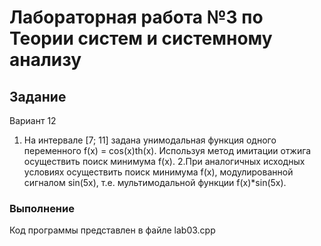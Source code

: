 # Лабораторная работа №3 по Теории систем и системному анализу
## Задание
Вариант 12
1. На интервале [7; 11] задана унимодальная функция одного переменного f(x) = cos(x)th(x). Используя метод имитации отжига осуществить поиск минимума f(x).
2.При аналогичных исходных условиях осуществить поиск минимума f(x), модулированной сигналом sin(5x), т.е. мультимодальной функции f(x)*sin(5x).
### Выполнение
Код программы представлен в файле lab03.cpp
